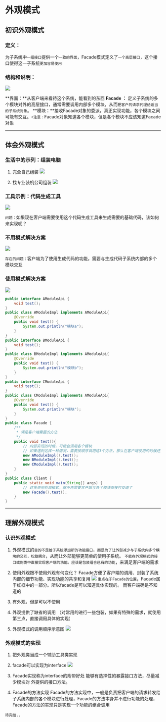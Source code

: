 # 外观模式

## 初识外观模式
### 定义：
为子系统中`一组接口`提供一个`一致的界面`，Facade模式定义了`一个高层接口`，这个接口使得这一子系统`更加容易使用`
	
### 结构和说明：
![](/assets/image/design_pattern/外观模式结构.jpg)

**界面：**从客户端来看待这个系统，能看到的东西
**Facade ：** 定义子系统的多个模块对外的高层接口，通常需要调用内部多个模块，从而`把客户的请求代理给适当的子系统对象`。
**模块：**接收Facade对象的委派，真正实现功能，各个模块之间可能有交互。`☂注意：`Facade对象知道各个模块，但是各个模块不应该知道Facade对象


------------

## 体会外观模式
###  生活中的示列：组装电脑
1. 完全自己组装
![](/assets/image/design_pattern/外观模式组装电脑_完全自己组装.jpg)

2. 找专业装机公司组装
![](/assets/image/design_pattern/外观模式组装电脑_找专业公司组装.jpg)

###  工具示例：代码生成工具
![](/assets/image/design_pattern/外观模式组装电脑_代码生成工具.jpg)

`问题：`如果现在客户端需要使用这个代码生成工具来生成需要的基础代码，该如何来实现呢？

###  不用模式解决方案

![](/assets/image/design_pattern/外观模式_不用模式解决方案.jpg)

`存在的问题：`客户端为了使用生成代码的功能，需要与生成代码子系统内部的多个模块交互

### 使用模式解决方案
![](/assets/image/design_pattern/外观模式_用模式解决方案.jpg)

```java
public interface AModuleApi {
    void test();
}
public class AModuleImpl implements AModuleApi{
    @Override
    public void test() {
        System.out.println("模块a");
    }
}
public interface BModuleApi {
    void test();
}
public class BModuleImpl implements AModuleApi{
    @Override
    public void test() {
        System.out.println("模块b");
    }
}
public interface CModuleApi {
    void test();
}
public class CModuleImpl implements AModuleApi{
    @Override
    public void test() {
        System.out.println("模块");
    }
}
public class Facade {
    /**
     * 满足客户端需要的方法
     */
    public void test(){
        // 内部实现的时候，可能会调用各个模块
		// 如果遇到这样一种情况，需要按顺序调用这3个方法，那么在客户端使用的时候还需要搞懂先调用什么后调用什么，就很不方便了，所以使用外观模式封装起来
        new AModuleImpl().test();
        new BModuleImpl().test();
        new CModuleImpl().test();
    }
}
public class Client {
    public static void main(String[] args) {
        // 这里使用外观模式，就不再需要客户端与各个模块直接打交道了
        new Facade().test();
    }
}
```


------------


## 理解外观模式
### 认识外观模式
1. 外观模式的`目的不是给子系统添加新的功能接口`，`而是为了让外部减少与子系统内多个模块的交互，松散耦合`，从而让外部能够更简单的使用子系统。
	 `不能在外观模式的接口或则类中直接实现客户端的功能。应该是包装组合已有的功能`，来满足客户端的需求

2. 使用外观跟不使用外观有何变化？
	Facade方便了客户端的调用、封装了系统内部的细节功能、实现功能的共享和复用
![](/assets/image/design_pattern/外观模式_理解外观模式.jpg)
	`重点在于Facade的位置`，Facade属于红框中的一部分。所以facade是可以知道具体实现的。 而客户端确是不知道的

3. 有外观，但是可以不使用

4. 外观提供了缺省的调用
	（对常用的进行一些包装，如果有特殊的需求，就使用第三点，直接调用具体的实现）

5. 外观模式的调用顺序示意图
![](/assets/image/design_pattern/外观模式_调用顺序示意.jpg)

### 外观模式的实现
1. 把外观类当成一个辅助工具类实现
2. facade可以实现为interface
![](/assets/image/design_pattern/外观模式_实现facade实现为interface.jpg)

3. Facade实现称为interface的附带好处
	能够有选择性的暴露接口方法，尽量减少模块对 外提供的接口方法。
4. Facade的方法实现
	Facade的方法实现中，一般是负责把客户端的请求转发给子系统内部的各个模块进行处理，Facade的方法本身并不进行功能的处理，Facade的方法的实现只是实现一个功能的组合调用
	
	
	
	
`待完结..`